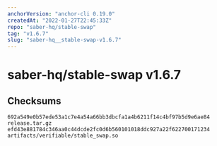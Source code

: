 ```yaml
---
anchorVersion: "anchor-cli 0.19.0"
createdAt: "2022-01-27T22:45:33Z"
repo: "saber-hq/stable-swap"
tag: "v1.6.7"
slug: "saber-hq__stable-swap-v1.6.7"
---
```

# saber-hq/stable-swap v1.6.7
## Checksums
```
692a549e0b57ede53a1c7e4a54a66bb3dbcfa1a4b6211f14c4bf97b5d9e6ae84  release.tar.gz
efd43e881784c346aa0c44dcde2fc0d6b560101018ddc927a22f622700171234  artifacts/verifiable/stable_swap.so
```

